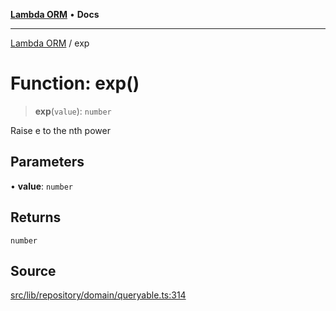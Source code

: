 [**Lambda ORM**](../README.md) • **Docs**

***

[Lambda ORM](../README.md) / exp

# Function: exp()

> **exp**(`value`): `number`

Raise e to the nth power

## Parameters

• **value**: `number`

## Returns

`number`

## Source

[src/lib/repository/domain/queryable.ts:314](https://github.com/lambda-orm/lambdaorm-base/blob/f5bdfd5d7ef4bf9d8223ee81080c8ed65a6bb693/src/lib/repository/domain/queryable.ts#L314)
